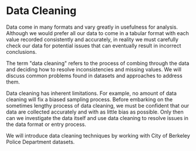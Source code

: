 # Data Cleaning

Data come in many formats and vary greatly in usefulness for analysis. Although
we would prefer all our data to come in a tabular format with each value
recorded consistently and accurately, in reality we must carefully check our
data for potential issues that can eventually result in incorrect conclusions.

The term "data cleaning" refers to the process of combing through the data and
deciding how to resolve inconsistencies and missing values. We will discuss
common problems found in datasets and approaches to address them.

Data cleaning has inherent limitations. For example, no amount of data cleaning
will fix a biased sampling process. Before embarking on the sometimes lengthy
process of data cleaning, we must be confident that our data are collected
accurately and with as little bias as possible. Only then can we investigate
the data itself and use data cleaning to resolve issues in the data format or
entry process.

We will introduce data cleaning techniques by working with City of Berkeley
Police Department datasets.
